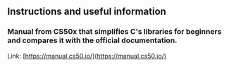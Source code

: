 ## Instructions and useful information

### Manual from CS50x that simplifies C's libraries for beginners and compares it with the official documentation.

Link: [https://manual.cs50.io/](https://manual.cs50.io/)
